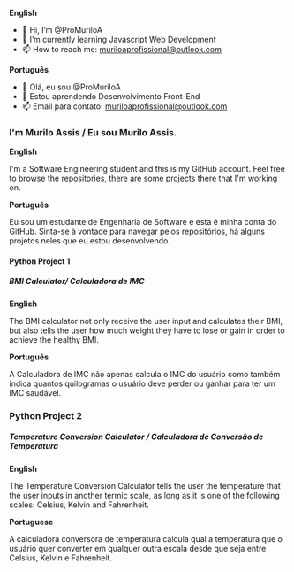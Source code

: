**English**
- 👋 Hi, I’m @ProMuriloA
- 🌱 I’m currently learning Javascript Web Development
- 📫 How to reach me: muriloaprofissional@outlook.com
 
**Português**

- 👋 Olá, eu sou @ProMuriloA
- 🌱 Estou aprendendo Desenvolvimento Front-End
- 📫 Email para contato: muriloaprofissional@outlook.com



### I'm Murilo Assis / Eu sou Murilo Assis.

**English**

I'm a Software Engineering student and this is my GitHub account. Feel free to browse the repositories, there are some projects there that I'm working on.

**Português**

Eu sou um estudante de Engenharia de Software e esta é minha conta do GitHub. Sinta-se à vontade para navegar pelos repositórios, há alguns projetos neles que eu estou desenvolvendo.

#### Python Project 1

##### BMI Calculator/ Calculadora de IMC

**English**

The BMI calculator not only receive the user input and calculates their BMI, but also tells the user how much weight they have to lose or gain in order to achieve the healthy BMI.

**Português**

A Calculadora de IMC não apenas calcula o IMC do usuário como também indica quantos quilogramas o usuário deve perder ou ganhar para ter um IMC saudável.

### Python Project 2

##### Temperature Conversion Calculator / Calculadora de Conversão de Temperatura

**English**

The Temperature Conversion Calculator tells the user the temperature that the user inputs in another termic scale, as long as it is one of the following scales: Celsius, Kelvin and Fahrenheit.

**Portuguese**
 
A calculadora conversora de temperatura calcula qual a temperatura que o usuário quer converter em qualquer outra escala desde que seja entre Celsius, Kelvin e Fahrenheit.
